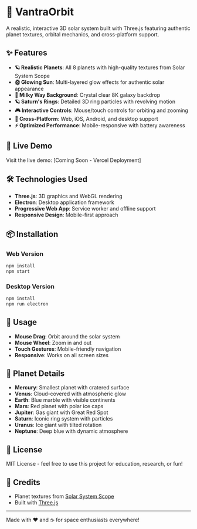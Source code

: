 # 🌌 VantraOrbit

A realistic, interactive 3D solar system built with Three.js featuring authentic planet textures, orbital mechanics, and cross-platform support.

## ✨ Features

- **🪐 Realistic Planets**: All 8 planets with high-quality textures from Solar System Scope
- **🌞 Glowing Sun**: Multi-layered glow effects for authentic solar appearance
- **🌌 Milky Way Background**: Crystal clear 8K galaxy backdrop
- **🪐 Saturn's Rings**: Detailed 3D ring particles with revolving motion
- **🎮 Interactive Controls**: Mouse/touch controls for orbiting and zooming
- **📱 Cross-Platform**: Web, iOS, Android, and desktop support
- **⚡ Optimized Performance**: Mobile-responsive with battery awareness

## 🚀 Live Demo

Visit the live demo: [Coming Soon - Vercel Deployment]

## 🛠️ Technologies Used

- **Three.js**: 3D graphics and WebGL rendering
- **Electron**: Desktop application framework
- **Progressive Web App**: Service worker and offline support
- **Responsive Design**: Mobile-first approach

## 📦 Installation

### Web Version
```bash
npm install
npm start
```

### Desktop Version
```bash
npm install
npm run electron
```

## 🎯 Usage

- **Mouse Drag**: Orbit around the solar system
- **Mouse Wheel**: Zoom in and out
- **Touch Gestures**: Mobile-friendly navigation
- **Responsive**: Works on all screen sizes

## 🌟 Planet Details

- **Mercury**: Smallest planet with cratered surface
- **Venus**: Cloud-covered with atmospheric glow
- **Earth**: Blue marble with visible continents
- **Mars**: Red planet with polar ice caps
- **Jupiter**: Gas giant with Great Red Spot
- **Saturn**: Iconic ring system with particles
- **Uranus**: Ice giant with tilted rotation
- **Neptune**: Deep blue with dynamic atmosphere

## 📄 License

MIT License - feel free to use this project for education, research, or fun!

## 🙏 Credits

- Planet textures from [Solar System Scope](https://www.solarsystemscope.com/)
- Built with [Three.js](https://threejs.org/)

---

Made with ❤️ and ☕ for space enthusiasts everywhere!
